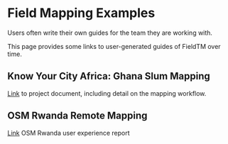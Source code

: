 # Field Mapping Examples

Users often write their own guides for the team they are working with.

This page provides some links to user-generated guides of FieldTM over time.

## Know Your City Africa: Ghana Slum Mapping

[Link](https://docs.google.com/document/d/1i6LPj3Ah860BaSQCLvmxqbLmcQB3fM0_W8n15NEeZPo/edit?tab=t.0)
to project document, including detail on the mapping workflow.

## OSM Rwanda Remote Mapping

[Link](https://docs.google.com/document/d/12BvzLPhILTYhK_8b2TY_oAByNJILuoaomDqd3hJmvUc/edit?tab=t.0)
OSM Rwanda user experience report
